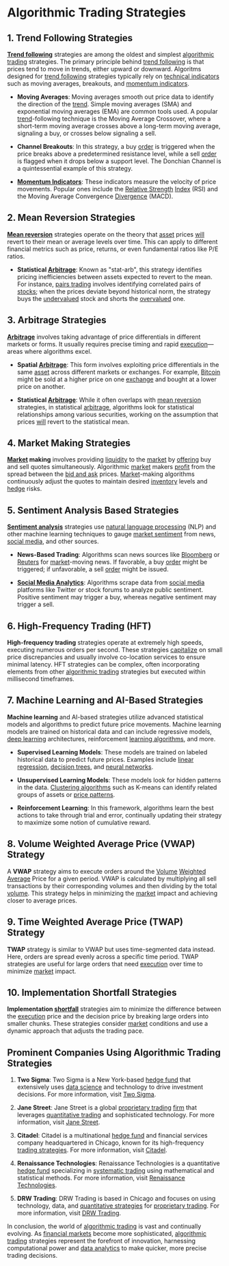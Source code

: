# Algorithmic Trading Strategies

## 1. Trend Following Strategies

**[Trend following](../t/trend_following.md)** strategies are among the oldest and simplest [algorithmic trading](../a/algorithmic_trading.md) strategies. The primary principle behind [trend following](../t/trend_following.md) is that prices tend to move in trends, either upward or downward. Algoritms designed for [trend following](../t/trend_following.md) strategies typically rely on [technical indicators](../t/technical_indicators.md) such as moving averages, breakouts, and [momentum indicators](../m/momentum_indicators.md).

- **Moving Averages**: Moving averages smooth out price data to identify the direction of the [trend](../t/trend.md). Simple moving averages (SMA) and exponential moving averages (EMA) are common tools used. A popular [trend](../t/trend.md)-following technique is the Moving Average Crossover, where a short-term moving average crosses above a long-term moving average, signaling a buy, or crosses below signaling a sell.

- **Channel Breakouts**: In this strategy, a buy [order](../o/order.md) is triggered when the price breaks above a predetermined resistance level, while a sell [order](../o/order.md) is flagged when it drops below a support level. The Donchian Channel is a quintessential example of this strategy.

- **[Momentum Indicators](../m/momentum_indicators.md)**: These indicators measure the velocity of price movements. Popular ones include the [Relative Strength](../r/relative_strength.md) [Index](../i/index.md) (RSI) and the Moving Average Convergence [Divergence](../d/divergence.md) (MACD).

## 2. Mean Reversion Strategies

**[Mean reversion](../m/mean_reversion.md)** strategies operate on the theory that [asset](../a/asset.md) prices [will](../w/will.md) revert to their mean or average levels over time. This can apply to different financial metrics such as price, returns, or even fundamental ratios like P/E ratios.

- **Statistical [Arbitrage](../a/arbitrage.md)**: Known as "stat-arb", this strategy identifies pricing inefficiencies between assets expected to revert to the mean. For instance, [pairs trading](../p/pairs_trading.md) involves identifying correlated pairs of [stocks](../s/stock.md); when the prices deviate beyond historical norm, the strategy buys the [undervalued](../u/undervalued.md) stock and shorts the [overvalued](../o/overvalued.md) one.

## 3. Arbitrage Strategies

**[Arbitrage](../a/arbitrage.md)** involves taking advantage of price differentials in different markets or forms. It usually requires precise timing and rapid [execution](../e/execution.md)—areas where algorithms excel.

- **Spatial [Arbitrage](../a/arbitrage.md)**: This form involves exploiting price differentials in the same [asset](../a/asset.md) across different markets or exchanges. For example, [Bitcoin](../b/bitcoin.md) might be sold at a higher price on one [exchange](../e/exchange.md) and bought at a lower price on another.

- **Statistical [Arbitrage](../a/arbitrage.md)**: While it often overlaps with [mean reversion](../m/mean_reversion.md) strategies, in statistical [arbitrage](../a/arbitrage.md), algorithms look for statistical relationships among various securities, working on the assumption that prices [will](../w/will.md) revert to the statistical mean.

## 4. Market Making Strategies

**[Market](../m/market.md) making** involves providing [liquidity](../l/liquidity.md) to the [market](../m/market.md) by [offering](../o/offering.md) buy and sell quotes simultaneously. Algorithmic [market](../m/market.md) makers [profit](../p/profit.md) from the spread between the [bid and ask](../b/bid_and_ask.md) prices. [Market](../m/market.md)-making algorithms continuously adjust the quotes to maintain desired [inventory](../i/inventory.md) levels and [hedge](../h/hedge.md) risks.

## 5. Sentiment Analysis Based Strategies

**[Sentiment analysis](../s/sentiment_analysis.md)** strategies use [natural language processing](../n/natural_language_processing_(nlp)_in_trading.md) (NLP) and other machine learning techniques to gauge [market sentiment](../m/market_sentiment.md) from news, [social media](../s/social_media.md), and other sources.

- **News-Based Trading**: Algorithms scan news sources like [Bloomberg](../b/bloomberg.md) or [Reuters](../r/reuters.md) for [market](../m/market.md)-moving news. If favorable, a buy [order](../o/order.md) might be triggered; if unfavorable, a sell [order](../o/order.md) might be issued.

- **[Social Media Analytics](../s/social_media_analytics.md)**: Algorithms scrape data from [social media](../s/social_media.md) platforms like Twitter or stock forums to analyze public sentiment. Positive sentiment may trigger a buy, whereas negative sentiment may trigger a sell.

## 6. High-Frequency Trading (HFT)

**High-frequency trading** strategies operate at extremely high speeds, executing numerous orders per second. These strategies [capitalize](../c/capitalize.md) on small price discrepancies and usually involve co-location services to ensure minimal latency. HFT strategies can be complex, often incorporating elements from other [algorithmic trading](../a/algorithmic_trading.md) strategies but executed within millisecond timeframes.

## 7. Machine Learning and AI-Based Strategies

**Machine learning** and AI-based strategies utilize advanced statistical models and algorithms to predict future price movements. Machine learning models are trained on historical data and can include regressive models, [deep learning](../d/deep_learning.md) architectures, reinforcement [learning algorithms](../l/learning_algorithms_in_trading.md), and more.

- **Supervised Learning Models**: These models are trained on labeled historical data to predict future prices. Examples include [linear regression](../l/linear_regression.md), [decision trees](../d/decision_trees.md), and [neural networks](../n/neural_networks_in_trading.md).

- **Unsupervised Learning Models**: These models look for hidden patterns in the data. [Clustering algorithms](../c/clustering_algorithms.md) such as K-means can identify related groups of assets or [price patterns](../p/price_patterns.md).

- **Reinforcement Learning**: In this framework, algorithms learn the best actions to take through trial and error, continually updating their strategy to maximize some notion of cumulative reward.

## 8. Volume Weighted Average Price (VWAP) Strategy

A **VWAP** strategy aims to execute orders around the [Volume](../v/volume.md) [Weighted Average](../w/weighted_average.md) Price for a given period. VWAP is calculated by multiplying all sell transactions by their corresponding volumes and then dividing by the total [volume](../v/volume.md). This strategy helps in minimizing the [market](../m/market.md) impact and achieving closer to average prices.

## 9. Time Weighted Average Price (TWAP) Strategy

**TWAP** strategy is similar to VWAP but uses time-segmented data instead. Here, orders are spread evenly across a specific time period. TWAP strategies are useful for large orders that need [execution](../e/execution.md) over time to minimize [market](../m/market.md) impact.

## 10. Implementation Shortfall Strategies

**Implementation [shortfall](../s/shortfall.md)** strategies aim to minimize the difference between the [execution](../e/execution.md) price and the decision price by breaking large orders into smaller chunks. These strategies consider [market](../m/market.md) conditions and use a dynamic approach that adjusts the trading pace.

## Prominent Companies Using Algorithmic Trading Strategies

1. **Two Sigma**: Two Sigma is a New York-based [hedge fund](../h/hedge_fund.md) that extensively uses [data science](../d/data_science_in_trading.md) and technology to drive investment decisions. For more information, visit [Two Sigma](https://www.twosigma.com/).

2. **Jane Street**: Jane Street is a global [proprietary trading](../p/proprietary_trading.md) [firm](../f/firm.md) that leverages [quantitative trading](../q/quantitative_trading.md) and sophisticated technology. For more information, visit [Jane Street](https://www.janestreet.com/).

3. **Citadel**: Citadel is a multinational [hedge fund](../h/hedge_fund.md) and financial services company headquartered in Chicago, known for its high-frequency [trading strategies](../t/trading_strategies.md). For more information, visit [Citadel](https://www.citadel.com/).

4. **Renaissance Technologies**: Renaissance Technologies is a quantitative [hedge fund](../h/hedge_fund.md) specializing in [systematic trading](../s/systematic_trading.md) using mathematical and statistical methods. For more information, visit [Renaissance Technologies](https://www.rentec.com/).

5. **DRW Trading**: DRW Trading is based in Chicago and focuses on using technology, data, and [quantitative strategies](../q/quantitative_strategies_in_trading.md) for [proprietary trading](../p/proprietary_trading.md). For more information, visit [DRW Trading](https://drw.com/).

In conclusion, the world of [algorithmic trading](../a/algorithmic_trading.md) is vast and continually evolving. As [financial markets](../f/financial_market.md) become more sophisticated, [algorithmic trading](../a/algorithmic_trading.md) strategies represent the forefront of innovation, harnessing computational power and [data analytics](../d/data_analytics.md) to make quicker, more precise trading decisions.